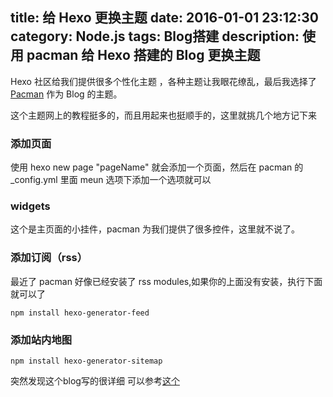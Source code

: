 title: 给 Hexo 更换主题
date: 2016-01-01 23:12:30
category: Node.js
tags: Blog搭建
description: 使用 pacman 给 Hexo 搭建的 Blog 更换主题
---
Hexo 社区给我们提供很多个性化主题 ，各种主题让我眼花缭乱，最后我选择了 [Pacman]() 作为 Blog 的主题。

这个主题网上的教程挺多的，而且用起来也挺顺手的，这里就挑几个地方记下来

### 添加页面 
使用 hexo new page "pageName" 就会添加一个页面，然后在 pacman 的 _config.yml 里面 meun 选项下添加一个选项就可以

### widgets
这个是主页面的小挂件，pacman 为我们提供了很多控件，这里就不说了。

### 添加订阅（rss）

最近了 pacman 好像已经安装了 rss modules,如果你的上面没有安装，执行下面就可以了

	npm install hexo-generator-feed

### 添加站内地图
	
	npm install hexo-generator-sitemap



突然发现这个blog写的很详细 
可以参考[这个](http://jerrychia.com/2015/03/28/hexo-use-pacman-theme/)